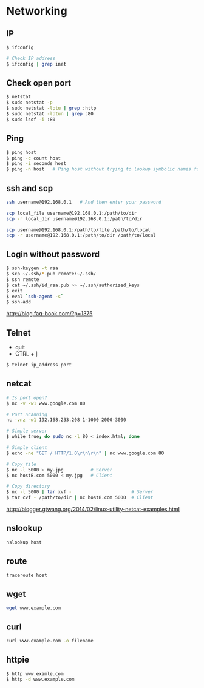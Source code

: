 # Networking

## IP
```sh
$ ifconfig

# Check IP address
$ ifconfig | grep inet
```
## Check open port

```sh
$ netstat
$ sudo netstat -p
$ sudo netstat -lptu | grep :http
$ sudo netstat -lptun | grep :80
$ sudo lsof -i :80
```

## Ping
```sh
$ ping host
$ ping -c count host
$ ping -i seconds host
$ ping -n host   # Ping host without trying to lookup symbolic names for addresses.
```

## ssh and scp
```sh
ssh username@192.168.0.1   # And then enter your password

scp local_file username@192.168.0.1:/path/to/dir
scp -r local_dir username@192.168.0.1:/path/to/dir

scp username@192.168.0.1:/path/to/file /path/to/local
scp -r username@192.168.0.1:/path/to/dir /path/to/local

```

## Login without password
```sh
$ ssh-keygen -t rsa
$ scp ~/.ssh/*.pub remote:~/.ssh/
$ ssh remote
$ cat ~/.ssh/id_rsa.pub >> ~/.ssh/authorized_keys
$ exit
$ eval `ssh-agent -s`
$ ssh-add
```
http://blog.faq-book.com/?p=1375

## Telnet
- quit
- CTRL + ]
```sh
$ telnet ip_address port
```

## netcat
```sh
# Is port open?
$ nc -v -w1 www.google.com 80

# Port Scanning
nc -vnz -w1 192.168.233.208 1-1000 2000-3000

# Simple server
$ while true; do sudo nc -l 80 < index.html; done

# Simple client
$ echo -ne "GET / HTTP/1.0\r\n\r\n" | nc www.google.com 80

# Copy file
$ nc -l 5000 > my.jpg          # Server
$ nc hostB.com 5000 < my.jpg   # Client

# Copy directory
$ nc -l 5000 | tar xvf -                      # Server
$ tar cvf - /path/to/dir | nc hostB.com 5000  # Client
```
http://blogger.gtwang.org/2014/02/linux-utility-netcat-examples.html

## nslookup
```sh
nslookup host
```

## route
```sh
traceroute host
```

## wget
```sh
wget www.example.com
```

## curl
```sh
curl www.example.com -o filename
```

## httpie
```sh
$ http www.examle.com
$ http -d www.example.com
```
